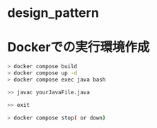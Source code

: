 # design_pattern

# Dockerでの実行環境作成
```bash
> docker compose build
> docker compose up -d
> docker compose exec java bash

>> javac yourJavaFile.java

>> exit

> docker compose stop( or down)
```
